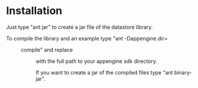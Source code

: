 Installation
============

Just type "ant jar" to create a jar file of the datastore library.

To compile the library and an example type "ant -Dappengine.dir=<dir> compile"
and replace <dir> with the full path to your appengine sdk directory.

If you want to create a jar of the compiled files type "ant binary-jar".
 
